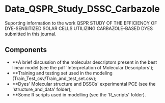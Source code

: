 # Data_QSPR_Study_DSSC_Carbazole
Suporting information to the work QSPR STUDY OF THE EFFICIENCY OF DYE-SENSITIZED SOLAR CELLS UTILIZING CARBAZOLE-BASED DYES submitted in this journal.

## Components
- **A brief discussion of the molecular descriptors present in the best linear model (see the pdf 'Interpretation of Molecular Descriptors');
- **Training and testing set used in the modeling (Train_Test_csv/Train_and_test_set.csv);
- **Dyes' Molecular structure and DSSCs' experimental PCE (see the 'structure_and_data' folder);
- **Some R scripts used in modelling (see the 'R_scripts' folder).
